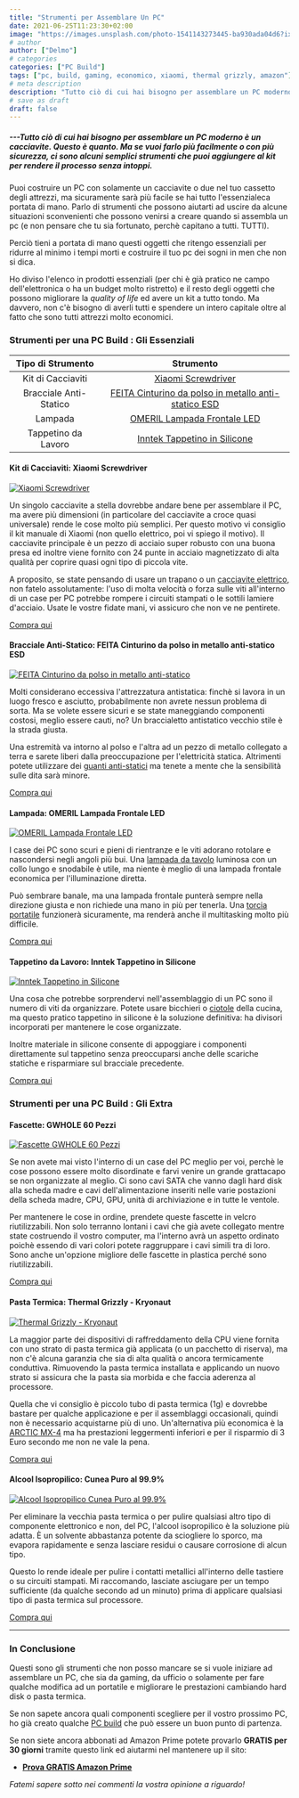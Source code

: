 ```yaml
---
title: "Strumenti per Assemblare Un PC"
date: 2021-06-25T11:23:30+02:00
image: "https://images.unsplash.com/photo-1541143273445-ba930ada04d6?ixid=MnwxMjA3fDB8MHxwaG90by1wYWdlfHx8fGVufDB8fHx8&ixlib=rb-1.2.1&auto=format&fit=crop&w=1955&q=80"
# author
author: ["Delmo"]
# categories
categories: ["PC Build"]
tags: ["pc, build, gaming, economico, xiaomi, thermal grizzly, amazon"]
# meta description
description: "Tutto ciò di cui hai bisogno per assemblare un PC moderno è un cacciavite. Questo è quanto. Ma se vuoi farlo più facilmente o con più sicurezza, ci sono alcuni semplici strumenti che puoi aggiungere al kit per rendere il processo senza intoppi. Una volta selezionati componenti del PC e studiato i passaggi abbastanza semplici da eseguire, sarai pronto per partire."
# save as draft
draft: false
---
```


##### ---Tutto ciò di cui hai bisogno per assemblare un PC moderno è un cacciavite. Questo è quanto. Ma se vuoi farlo più facilmente o con più sicurezza, ci sono alcuni semplici strumenti che puoi aggiungere al kit per rendere il processo senza intoppi.

Puoi costruire un PC con solamente un cacciavite o due nel tuo cassetto degli attrezzi, ma sicuramente sarà più facile se hai tutto l'essenzialeca portata di mano. Parlo di strumenti che possono aiutarti ad uscire da alcune situazioni sconvenienti che possono venirsi a creare quando si assembla un pc (e non pensare che tu sia fortunato, perchè capitano a tutti. TUTTI). 

Perciò tieni a portata di mano questi oggetti che ritengo essenziali per ridurre al minimo i tempi morti e costruire il tuo pc dei sogni in men che non si dica.

Ho diviso l'elenco in prodotti essenziali (per chi è già pratico ne campo dell'elettronica o ha un budget molto ristretto) e il resto degli oggetti che possono migliorare la *quality of life* ed avere un kit a tutto tondo. Ma davvero, non c'è bisogno di averli tutti e spendere un intero capitale oltre al fatto che sono tutti attrezzi molto economici.

### Strumenti per una PC Build : Gli Essenziali

|           Tipo di Strumento          |                       Strumento                     |  
|:-------------------------:|:----------------------------------------------------:|
| Kit di Cacciaviti             |  [Xiaomi Screwdriver](https://amzn.to/3gXP04M)|
| Bracciale Anti-Statico |   [FEITA Cinturino da polso in metallo anti-statico ESD](https://amzn.to/2Sxwqr6)      |
| Lampada                      | [OMERIL Lampada Frontale LED](https://amzn.to/2SYpaVv)              |
| Tappetino da Lavoro                  |     [Inntek Tappetino in Silicone](https://amzn.to/3h4jVve)     |

#### Kit di Cacciaviti: Xiaomi Screwdriver

[![Xiaomi Screwdriver](https://i01.appmifile.com/v1/MI_18455B3E4DA706226CF7535A58E875F0267/pms_1590153740.10722811.jpg?thumb=1&w=1082&h=1082&width=1082&height=1082)](https://amzn.to/3gXP04M)

Un singolo cacciavite a stella dovrebbe andare bene per assemblare il PC, ma avere più dimensioni (in particolare del cacciavite a croce quasi universale) rende le cose molto più semplici. Per questo motivo vi consiglio il kit manuale di Xiaomi (non quello elettrico, poi vi spiego il motivo). Il cacciavite principale è un pezzo di acciaio super robusto con una buona presa ed inoltre viene fornito con 24 punte in acciaio magnetizzato di alta qualità per coprire quasi ogni tipo di piccola vite.

A proposito, se state pensando di usare un trapano o un [cacciavite elettrico](https://amzn.to/2Ste7TV), non fatelo assolutamente: l'uso di molta velocità o forza sulle viti all'interno di un case per PC potrebbe rompere i circuiti stampati o le sottili lamiere d'acciaio. Usate le vostre fidate mani, vi assicuro che non ve ne pentirete.

<div class="wp-block-button is-style-outline"><a class="wp-block-button__link" href="https://amzn.to/3gXP04M">Compra qui</a></div>

#### Bracciale Anti-Statico: FEITA Cinturino da polso in metallo anti-statico ESD

[![FEITA Cinturino da polso in metallo anti-statico](https://images-na.ssl-images-amazon.com/images/I/51G5cyG8mXL._SL1001_.jpg)](https://amzn.to/2Sxwqr6)

Molti considerano eccessiva l'attrezzatura antistatica: finchè si lavora in un luogo fresco e asciutto, probabilmente non avrete nessun problema di sorta. Ma se volete essere sicuri e se state maneggiando componenti costosi, meglio essere cauti, no?
Un braccialetto antistatico vecchio stile è la strada giusta.

Una estremità va intorno al polso e l'altra ad un pezzo di metallo collegato a terra e sarete liberi dalla preoccupazione per l'elettricità statica.
Altrimenti potete utilizzare dei [guanti anti-statici](https://amzn.to/3qyMjKs) ma tenete a mente che la sensibilità sulle dita sarà minore.

<div class="wp-block-button is-style-outline"><a class="wp-block-button__link" href="https://amzn.to/2Sxwqr6">Compra qui</a></div>

#### Lampada: OMERIL Lampada Frontale LED

[![OMERIL Lampada Frontale LED](https://m.media-amazon.com/images/I/71PyR2KwRtL._AC_SS450_.jpg)](https://amzn.to/2SYpaVv)

I case dei PC sono scuri e pieni di rientranze e le viti adorano rotolare e nascondersi negli angoli più bui. Una [lampada da tavolo](https://amzn.to/3xROZ89) luminosa con un collo lungo e snodabile è utile, ma niente è meglio di una lampada frontale economica per l'illuminazione diretta.

Può sembrare banale, ma una lampada frontale punterà sempre nella direzione giusta e non richiede una mano in più per tenerla. Una [torcia portatile](https://amzn.to/3qpQBUh) funzionerà sicuramente, ma renderà anche il multitasking molto più difficile.

<div class="wp-block-button is-style-outline"><a class="wp-block-button__link" href="https://amzn.to/2SYpaVv">Compra qui</a></div>

#### Tappetino da Lavoro: Inntek Tappetino in Silicone

[![Inntek Tappetino in Silicone](https://m.media-amazon.com/images/I/71+socEstoL._AC_SS450_.jpg)](https://amzn.to/3h4jVve)

Una cosa che potrebbe sorprendervi nell'assemblaggio di un PC sono il numero di viti da organizzare. Potete usare bicchieri o [ciotole](https://amzn.to/3vYj7xx) della cucina, ma questo pratico tappetino in silicone è la soluzione definitiva: ha divisori incorporati per mantenere le cose organizzate.

Inoltre materiale in silicone consente di appoggiare i componenti direttamente sul tappetino senza preoccuparsi anche delle scariche statiche e risparmiare sul bracciale precedente.

<div class="wp-block-button is-style-outline"><a class="wp-block-button__link" href="https://amzn.to/3h4jVve">Compra qui</a></div>

### Strumenti per una PC Build : Gli Extra

#### Fascette: GWHOLE 60 Pezzi

[![Fascette GWHOLE 60 Pezzi](https://images-na.ssl-images-amazon.com/images/I/71-IillEnnL._AC_SX679_.jpg)](https://amzn.to/3jg1mH3)
<!-- ![Fonte: Amazon](https://res.cloudinary.com/techbudget-it/image/upload/c_scale,w_16/v1624712884/photo.png) -->
Se non avete mai visto l'interno di un case del PC meglio per voi, perchè le cose possono essere molto disordinate e farvi venire un grande grattacapo se non organizzate al meglio.
Ci sono cavi SATA che vanno dagli hard disk alla scheda madre e cavi dell'alimentazione inseriti nelle varie postazioni della scheda madre, CPU, GPU, unità di archiviazione e in tutte le ventole.

Per mantenere le cose in ordine, prendete queste fascette in velcro riutilizzabili. Non solo terranno lontani i cavi che già avete collegato mentre state costruendo il vostro computer, ma l'interno avrà un aspetto ordinato poichè essendo di vari colori potete raggruppare i cavi simili tra di loro. Sono anche un'opzione migliore delle fascette in plastica perché sono riutilizzabili.

<div class="wp-block-button is-style-outline"><a class="wp-block-button__link" href="https://amzn.to/3jg1mH3">Compra qui</a></div>

#### Pasta Termica: Thermal Grizzly - Kryonaut

[![Thermal Grizzly - Kryonaut](https://images-na.ssl-images-amazon.com/images/I/71cMQQ0YXXL._SX522_.jpg)](https://amzn.to/3h9UYhY)

La maggior parte dei dispositivi di raffreddamento della CPU viene fornita con uno strato di pasta termica già applicata (o un pacchetto di riserva), ma non c'è alcuna garanzia che sia di alta qualità o ancora termicamente conduttiva. Rimuovendo la pasta termica installata e applicando un nuovo strato si assicura che la pasta sia morbida e che faccia aderenza al processore.

Quella che vi consiglio è piccolo tubo di pasta termica (1g) e dovrebbe bastare per qualche applicazione e per il assemblaggi occasionali, quindi non è necessario acquistarne più di uno.
Un'alternativa più economica è la [ARCTIC MX-4](https://amzn.to/3dgqk5u) ma ha prestazioni leggermenti inferiori e per il risparmio di 3 Euro secondo me non ne vale la pena.

<div class="wp-block-button is-style-outline"><a class="wp-block-button__link" href="https://amzn.to/3h9UYhY">Compra qui</a></div>

#### Alcool Isopropilico: Cunea Puro al 99.9%

[![Alcool Isopropilico Cunea Puro al 99.9%](https://images-na.ssl-images-amazon.com/images/I/71w7mWSXjtL._AC_SY879_.jpg)](https://amzn.to/3dfMFA9)

Per eliminare la vecchia pasta termica o per pulire qualsiasi altro tipo di componente elettronico e non, del PC, l'alcool isopropilico è la soluzione più adatta. È un solvente abbastanza potente da sciogliere lo sporco, ma evapora rapidamente e senza lasciare residui o causare corrosione di alcun tipo.

Questo lo rende ideale per pulire i contatti metallici all'interno delle tastiere o su circuiti stampati. Mi raccomando, lasciate asciugare per un tempo sufficiente (da qualche secondo ad un minuto) prima di applicare qualsiasi tipo di pasta termica sul processore.

<div class="wp-block-button is-style-outline"><a class="wp-block-button__link" href="https://amzn.to/3dfMFA9">Compra qui</a></div>

___

### In Conclusione

Questi sono gli strumenti che non posso mancare se si vuole iniziare ad assemblare un PC, che sia da gaming, da ufficio o solamente per fare qualche modifica ad un portatile e migliorare le prestazioni cambiando hard disk o pasta termica.

Se non sapete ancora quali componenti scegliere per il vostro prossimo PC, ho già creato qualche [PC build](https://techbudget.it/categories/pc-build/) che può essere un buon punto di partenza.

Se non siete ancora abbonati ad Amazon Prime potete provarlo **GRATIS per 30 giorni** tramite questo link ed aiutarmi nel mantenere up il sito:

- **[Prova GRATIS Amazon Prime](https://amzn.to/3zrJKOm)**

*Fatemi sapere sotto nei commenti la vostra opinione a riguardo!*